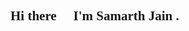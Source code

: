<head>
 
</head>
<body>
  <h2 style="font-family:impact"> Hi there 👋  I'm Samarth Jain .</h2>
</body>

<!--
**samarth-jain28/samarth-jain28** is a ✨ _special_ ✨ repository because its `README.md` (this file) appears on your GitHub profile.

Here are some ideas to get you started:

- 🔭 I’m currently working on ...
- 🌱 I’m currently learning ...
- 👯 I’m looking to collaborate on ...
- 🤔 I’m looking for help with ...
- 💬 Ask me about ...
- 📫 How to reach me: ...
- 😄 Pronouns: ...
- ⚡ Fun fact: ...
-->
